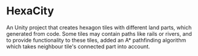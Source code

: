 # HexaCity

An Unity project that creates hexagon tiles with different land parts, which generated from code. Some tiles may contain paths like rails or rivers, and to provide functionality to these tiles, added an A* pathfinding algorithm which takes neighbour tile's connected part into account.

